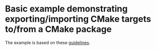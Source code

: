# Basic example demonstrating exporting/importing CMake targets to/from a CMake package

The example is based on these [guidelines](https://cmake.org/cmake/help/git-stage/guide/importing-exporting/index.html).